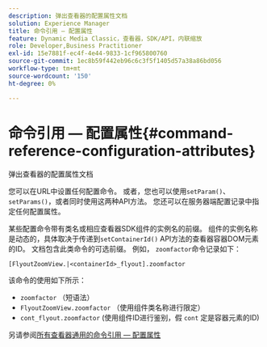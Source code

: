 ```yaml
---
description: 弹出查看器的配置属性文档
solution: Experience Manager
title: 命令引用 — 配置属性
feature: Dynamic Media Classic，查看器，SDK/API，内联缩放
role: Developer,Business Practitioner
exl-id: 15e7881f-ec4f-4e44-9833-1cf965800760
source-git-commit: 1ec8b59f442eb96c6c3f5f1405d57a38a86bd056
workflow-type: tm+mt
source-wordcount: '150'
ht-degree: 0%

---
```


# 命令引用 — 配置属性{#command-reference-configuration-attributes}

弹出查看器的配置属性文档

您可以在URL中设置任何配置命令。 或者，您也可以使用`setParam()`、`setParams()`，或者同时使用这两种API方法。 您还可以在服务器端配置记录中指定任何配置属性。

某些配置命令带有类名或相应查看器SDK组件的实例名的前缀。 组件的实例名称是动态的，具体取决于传递到`setContainerId()` API方法的查看器容器DOM元素的ID。 文档包含此类命令的可选前缀。 例如， `zoomfactor`命令记录如下：

`[FlyoutZoomView.|<containerId>_flyout].zoomfactor`

该命令的使用如下所示：

* `zoomfactor` （短语法）
* `FlyoutZoomView.zoomfactor` （使用组件类名称进行限定）
* `cont_flyout.zoomfactor` (使用组件ID进行鉴别，假 `cont` 定是容器元素的ID)

另请参阅[所有查看器通用的命令引用 — 配置属性](../../../r-html5-viewer-20-cmdref-configattrib/r-html5-viewer-20-cmdref-configattrib.md#concept-850e0f2c49b949deb7cfbfd330d329bd)
